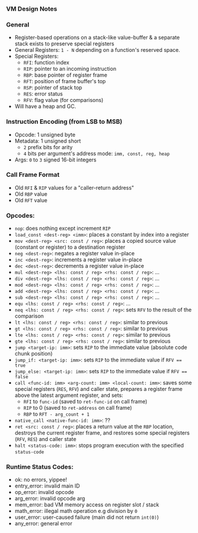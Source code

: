 ### VM Design Notes

### General
 - Register-based operations on a stack-like value-buffer & a separate stack exists to preserve special registers
 - General Registers: `1 - N` depending on a function's reserved space.
 - Special Registers:
    - `RFI`: function index
    - `RIP`: pointer to an incoming instruction
    - `RBP`: base pointer of register frame
    - `RFT`: position of frame buffer's top
    - `RSP`: pointer of stack top
    - `RES`: error status
    - `RFV`: flag value (for comparisons)
 - Will have a heap and GC.

### Instruction Encoding (from LSB to MSB)
 - Opcode: 1 unsigned byte
 - Metadata: 1 unsigned short
    - `2` prefix bits for arity
    - `4` bits per argument's address mode: `imm, const, reg, heap`
 - Args: `0` to `3` signed 16-bit integers

### Call Frame Format
 - Old `RFI` & `RIP` values for a "caller-return address"
 - Old `RBP` value
 - Old `RFT` value

### Opcodes:
 - `nop`: does nothing except increment `RIP`
 - `load_const <dest-reg> <imm>`: places a constant by index into a register
 - `mov <dest-reg> <src: const / reg>`: places a copied source value (constant or register) to a destination register
 - `neg <dest-reg>`: negates a register value in-place
 - `inc <dest-reg>`: increments a register value in-place
 - `dec <dest-reg>`: decrements a register value in-place
 - `mul <dest-reg> <lhs: const / reg> <rhs: const / reg>`: ...
 - `div <dest-reg> <lhs: const / reg> <rhs: const / reg>`: ...
 - `mod <dest-reg> <lhs: const / reg> <rhs: const / reg>`: ...
 - `add <dest-reg> <lhs: const / reg> <rhs: const / reg>`: ...
 - `sub <dest-reg> <lhs: const / reg> <rhs: const / reg>`: ...
 - `equ <lhs: const / reg> <rhs: const / reg>`: ...
 - `neq <lhs: const / reg> <rhs: const / reg>`: sets `RFV` to the result of the comparison
 - `lt <lhs: const / reg> <rhs: const / reg>`: similar to previous
 - `gt <lhs: const / reg> <rhs: const / reg>`: similar to previous
 - `lte <lhs: const / reg> <rhs: const / reg>`: similar to previous
 - `gte <lhs: const / reg> <rhs: const / reg>`: similar to previous
 - `jump <target-ip: imm>`: sets `RIP` to the immediate value (absolute code chunk position)
 - `jump_if: <target-ip: imm>`: sets `RIP` to the immediate value if `RFV == true`
 - `jump_else: <target-ip: imm>`: sets `RIP` to the immediate value if `RFV == false`
 - `call <func-id: imm> <arg-count: imm> <local-count: imm>`: saves some special registers (`RES`, `RFV`) and caller state, prepares a register frame above the latest argument register, and sets:
    - `RFI` to `func-id` (saved to `ret-func-id` on call frame)
    - `RIP` to 0 (saved to `ret-address` on call frame)
    - `RBP` to `RFT - arg_count + 1`
 - `native_call <native-func-id: imm>`: ??
 - `ret <src: const / reg>`: places a return value at the `RBP` location, destroys the current register frame, and restores some special registers (`RFV`, `RES`) and caller state
 - `halt <status-code: imm>`: stops program execution with the specified `status-code`

### Runtime Status Codes:
 - ok: no errors, yippee!
 - entry_error: invalid main ID
 - op_error: invalid opcode
 - arg_error: invalid opcode arg
 - mem_error: bad VM memory access on register slot / stack
 - math_error: illegal math operation e.g division by `0` 
 - user_error: user-caused failure (main did not return `int(0)`)
 - any_error: general error
